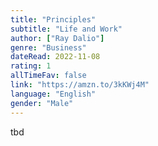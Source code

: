 ```yaml
---
title: "Principles"
subtitle: "Life and Work"
author: ["Ray Dalio"]
genre: "Business"
dateRead: 2022-11-08
rating: 1
allTimeFav: false
link: "https://amzn.to/3kKWj4M"
language: "English"
gender: "Male"
---
```


tbd
